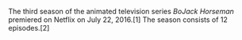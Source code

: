The third season of the animated television series _BoJack Horseman_ premiered on Netflix on July 22, 2016.[1] The season consists of 12 episodes.[2]
